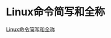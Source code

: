 # Linux命令简写和全称
[Linux命令简写和全称](https://aiwithcloud.com/2021/04/11/linux%e5%91%bd%e4%bb%a4%e7%ae%80%e5%86%99%e5%92%8c%e5%85%a8%e7%a7%b0/)